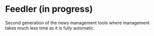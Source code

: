 Feedler (in progress)
==========
Second generation of the news management tools where management 
takes much less time as it is fully automatic.
